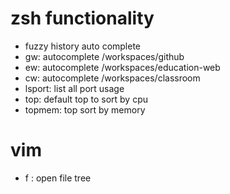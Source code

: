 # zsh functionality

- fuzzy history auto complete
- gw: autocomplete /workspaces/github
- ew: autocomplete /workspaces/education-web
- cw: autocomplete /workspaces/classroom
- lsport: list all port usage
- top: default top to sort by cpu
- topmem: top sort by memory

# vim 

- <leader> f : open file tree
